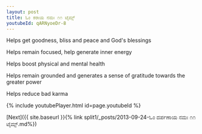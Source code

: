 ```yaml
---
layout: post
title: ಓಂ ಕರಾಯ ನಮಃ ೧೧ ಟೈಮ್ಸ್
youtubeId: qARNyoeDr-8
---
```

 
 
Helps get goodness, bliss and peace and God's blessings
 
Helps remain focused, help generate inner energy 
 
Helps boost physical and mental health 
 
Helps remain grounded and generates a sense of gratitude towards the greater power 
 
Helps reduce bad karma
 
 
 
 


{% include youtubePlayer.html id=page.youtubeId %}
 
[Next]({{ site.baseurl }}{% link  split1/_posts/2013-09-24-ಓಂ ದರ್ಪಣಾಯ ನಮಃ ೧೧ ಟೈಮ್ಸ್.md%})
 
